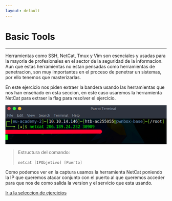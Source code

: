 ```yaml
---
layout: default
---
```


# Basic Tools
---
Herramientas como SSH, NetCat, Tmux y Vim son esenciales y usadas para la mayoria de profesionales en el sector de la seguridad de la informacion. Aun que estas herramientas no estan pensadas como herramientas de penetracion, son muy importantes en el proceso de penetrar un sistemas, por ello tenemos que masterizarlas.

En este ejercicio nos piden extraer la bandera usando las herramientas que nos han enseñado en esta seccion, en este caso usaremos la herramienta NetCat para extraer la flag para resolver el ejercicio.

![comando NetCat!](/assets/images/GettingStarter/BasicTools/01.png "Comando NetCat para extraer la version del servicio del puerto indicado.")

>Estructura del comando:
>
>``netcat [IPObjetivo] [Puerto]``

Como podemos ver en la captura usamos la herramienta NetCat poniendo la IP que queremos atacar conjunto con el puerto al que queremos acceder para que nos de como salida la version y el servicio que esta usando.

[Ir a la seleccion de ejercicios](../GettingStarted.md)
